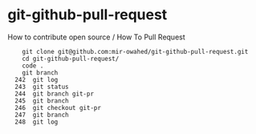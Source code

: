 # git-github-pull-request
How to contribute open source / How To Pull Request

```
    git clone git@github.com:mir-owahed/git-github-pull-request.git
    cd git-github-pull-request/
    code .
    git branch
  242  git log
  243  git status
  244  git branch git-pr
  245  git branch
  246  git checkout git-pr
  247  git branch
  248  git log
```




